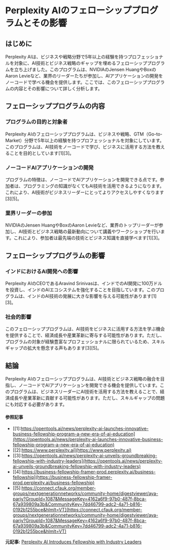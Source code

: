 # Perplexity AIのフェローシッププログラムとその影響

## はじめに

Perplexity AIは、ビジネスや戦略分野で5年以上の経験を持つプロフェッショナルを対象に、AI技術とビジネス戦略のギャップを埋めるフェローシッププログラムを立ち上げました。このプログラムは、NVIDIAのJensen HuangやBoxのAaron Levieなど、業界のリーダーたちが参加し、AIアプリケーションの開発をノーコードで学べる機会を提供します。ここでは、このフェローシッププログラムの内容とその影響について詳しく分析します。

## フェローシッププログラムの内容

### プログラムの目的と対象者

Perplexity AIのフェローシッププログラムは、ビジネスや戦略、GTM（Go-to-Market）分野で5年以上の経験を持つプロフェッショナルを対象にしています。このプログラムは、AI技術をノーコードで学び、ビジネスに活用する方法を教えることを目的としています[1][3]。

### ノーコードAIアプリケーションの開発

プログラムの特徴は、ノーコードでAIアプリケーションを開発できる点です。参加者は、プログラミングの知識がなくてもAI技術を活用できるようになります。これにより、AI技術がビジネスリーダーにとってよりアクセスしやすくなります[3][5]。

### 業界リーダーの参加

NVIDIAのJensen HuangやBoxのAaron Levieなど、業界のトップリーダーが参加し、AI技術とビジネス戦略の最新動向について講義やワークショップを行います。これにより、参加者は最先端の技術とビジネス知識を直接学べます[1][3]。

## フェローシッププログラムの影響

### インドにおけるAI開発への影響

Perplexity AIのCEOであるAravind Srinivasは、インドでのAI開発に100万ドルを投資し、インドのAIエコシステムを強化することを目指しています。このプログラムは、インドのAI技術の発展に大きな影響を与える可能性があります[1][3]。

### 社会的影響

このフェローシッププログラムは、AI技術をビジネスに活用する方法を学ぶ機会を提供することで、経済成長や産業革新に寄与する可能性があります。ただし、プログラムの対象が経験豊富なプロフェッショナルに限られているため、スキルギャップの拡大を懸念する声もあります[3][5]。

## 結論

Perplexity AIのフェローシッププログラムは、AI技術とビジネス戦略の融合を目指し、ノーコードでAIアプリケーションを開発できる機会を提供しています。このプログラムは、ビジネスリーダーにAI技術を活用する方法を教えることで、経済成長や産業革新に貢献する可能性があります。ただし、スキルギャップの問題にも対応する必要があります。

#### 参照記事
- [[1]:https://opentools.ai/news/perplexity-ai-launches-innovative-business-fellowship-program-a-new-era-of-ai-education](https://opentools.ai/news/perplexity-ai-launches-innovative-business-fellowship-program-a-new-era-of-ai-education)
- [[2]:https://www.perplexity.ai](https://www.perplexity.ai)
- [[3]:https://opentools.ai/news/perplexity-ai-unveils-groundbreaking-fellowship-with-industry-leaders](https://opentools.ai/news/perplexity-ai-unveils-groundbreaking-fellowship-with-industry-leaders)
- [[4]:https://business-fellowship-framer-prod.perplexity.ai/business-fellowship](https://business-fellowship-framer-prod.perplexity.ai/business-fellowship)
- [[5]:https://connect.cfauk.org/member-groups/nextgenerationnetworks/community-home/digestviewer/aya-pariy?GroupId=1087&MessageKey=4162a6f9-97b0-487f-8bca-67a939809a3b&CommunityKey=7dd46799-adc2-4a71-b816-0192b1255bce&hlmlt=VT](https://connect.cfauk.org/member-groups/nextgenerationnetworks/community-home/digestviewer/aya-pariy?GroupId=1087&MessageKey=4162a6f9-97b0-487f-8bca-67a939809a3b&CommunityKey=7dd46799-adc2-4a71-b816-0192b1255bce&hlmlt=VT)


**元記事:** [ Perplexity AI Introduces Fellowship with Industry Leaders](https://www.ciol.com/news/perplexity-ai-introduces-fellowship-with-industry-leaders-8716431)